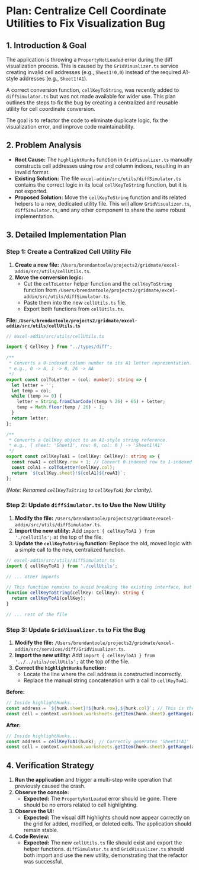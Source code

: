 # Plan: Centralize Cell Coordinate Utilities to Fix Visualization Bug

## 1. Introduction & Goal

The application is throwing a `PropertyNotLoaded` error during the diff visualization process. This is caused by the `GridVisualizer.ts` service creating invalid cell addresses (e.g., `Sheet1!0,0`) instead of the required A1-style addresses (e.g., `Sheet1!A1`).

A correct conversion function, `cellKeyToString`, was recently added to `diffSimulator.ts` but was not made available for wider use. This plan outlines the steps to fix the bug by creating a centralized and reusable utility for cell coordinate conversion.

The goal is to refactor the code to eliminate duplicate logic, fix the visualization error, and improve code maintainability.

## 2. Problem Analysis

- **Root Cause:** The `highlightHunks` function in `GridVisualizer.ts` manually constructs cell addresses using row and column indices, resulting in an invalid format.
- **Existing Solution:** The file `excel-addin/src/utils/diffSimulator.ts` contains the correct logic in its local `cellKeyToString` function, but it is not exported.
- **Proposed Solution:** Move the `cellKeyToString` function and its related helpers to a new, dedicated utility file. This will allow `GridVisualizer.ts`, `diffSimulator.ts`, and any other component to share the same robust implementation.

## 3. Detailed Implementation Plan

### Step 1: Create a Centralized Cell Utility File

1.  **Create a new file:** `/Users/brendantoole/projects2/gridmate/excel-addin/src/utils/cellUtils.ts`.
2.  **Move the conversion logic:**
    - Cut the `colToLetter` helper function and the `cellKeyToString` function from `/Users/brendantoole/projects2/gridmate/excel-addin/src/utils/diffSimulator.ts`.
    - Paste them into the new `cellUtils.ts` file.
    - Export both functions from `cellUtils.ts`.

**File: `/Users/brendantoole/projects2/gridmate/excel-addin/src/utils/cellUtils.ts`**
```typescript
// excel-addin/src/utils/cellUtils.ts

import { CellKey } from "../types/diff";

/**
 * Converts a 0-indexed column number to its A1 letter representation.
 * e.g., 0 -> A, 1 -> B, 26 -> AA
 */
export const colToLetter = (col: number): string => {
  let letter = '';
  let temp = col;
  while (temp >= 0) {
    letter = String.fromCharCode((temp % 26) + 65) + letter;
    temp = Math.floor(temp / 26) - 1;
  }
  return letter;
};

/**
 * Converts a CellKey object to an A1-style string reference.
 * e.g., { sheet: 'Sheet1', row: 0, col: 0 } -> 'Sheet1!A1'
 */
export const cellKeyToA1 = (cellKey: CellKey): string => {
  const rowA1 = cellKey.row + 1; // Convert 0-indexed row to 1-indexed
  const colA1 = colToLetter(cellKey.col);
  return `${cellKey.sheet}!${colA1}${rowA1}`;
};
```
*(Note: Renamed `cellKeyToString` to `cellKeyToA1` for clarity).*

### Step 2: Update `diffSimulator.ts` to Use the New Utility

1.  **Modify the file:** `/Users/brendantoole/projects2/gridmate/excel-addin/src/utils/diffSimulator.ts`.
2.  **Import the new utility:** Add `import { cellKeyToA1 } from './cellUtils';` at the top of the file.
3.  **Update the `cellKeyToString` function:** Replace the old, moved logic with a simple call to the new, centralized function.

```typescript
// excel-addin/src/utils/diffSimulator.ts
import { cellKeyToA1 } from './cellUtils';

// ... other imports

// This function remains to avoid breaking the existing interface, but it now delegates to the utility.
function cellKeyToString(cellKey: CellKey): string {
  return cellKeyToA1(cellKey);
}

// ... rest of the file
```

### Step 3: Update `GridVisualizer.ts` to Fix the Bug

1.  **Modify the file:** `/Users/brendantoole/projects2/gridmate/excel-addin/src/services/diff/GridVisualizer.ts`.
2.  **Import the new utility:** Add `import { cellKeyToA1 } from '../../utils/cellUtils';` at the top of the file.
3.  **Correct the `highlightHunks` function:**
    - Locate the line where the cell address is constructed incorrectly.
    - Replace the manual string concatenation with a call to `cellKeyToA1`.

**Before:**
```typescript
// Inside highlightHunks...
const address = `${hunk.sheet}!${hunk.row},${hunk.col}`; // This is the bug
const cell = context.workbook.worksheets.getItem(hunk.sheet).getRange(address);
```

**After:**
```typescript
// Inside highlightHunks...
const address = cellKeyToA1(hunk); // Correctly generates 'Sheet1!A1'
const cell = context.workbook.worksheets.getItem(hunk.sheet).getRange(address);
```

## 4. Verification Strategy

1.  **Run the application** and trigger a multi-step write operation that previously caused the crash.
2.  **Observe the console:**
    - **Expected:** The `PropertyNotLoaded` error should be gone. There should be no errors related to cell highlighting.
3.  **Observe the UI:**
    - **Expected:** The visual diff highlights should now appear correctly on the grid for added, modified, or deleted cells. The application should remain stable.
4.  **Code Review:**
    - **Expected:** The new `cellUtils.ts` file should exist and export the helper functions. `diffSimulator.ts` and `GridVisualizer.ts` should both import and use the new utility, demonstrating that the refactor was successful.
